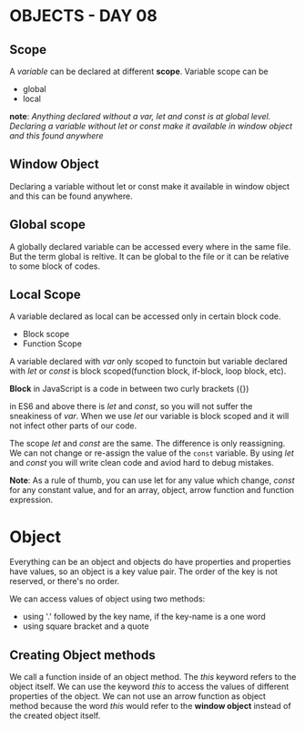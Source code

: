 # OBJECTS - DAY 08

## Scope
A *variable* can be declared at different **scope**. Variable scope can be
+ global
+ local

**note**: *Anything declared without a var, let and const is at global level. Declaring a variable without let or const make it available in window object and this found anywhere*

## Window Object
Declaring a variable without let or const make it available in window object and this can be found anywhere.

## Global scope
A globally declared variable can be accessed every where in the same file. But the term global is reltive. It can be global to the file or it can be relative to some block of codes.

## Local Scope
A variable declared as local can be accessed only in certain block code.
+ Block scope
+ Function Scope

A variable declared with *var* only scoped to functoin but variable declared with *let* or *const* is block scoped(function block, if-block, loop block, etc).

**Block** in JavaScript is a code in between two curly brackets ({})

in ES6 and above there is *let* and *const*, so you will not suffer the sneakiness of *var*. When we use *let* our variable is block scoped and it will not infect other parts of our code.

The scope *let* and *const* are the same. The difference is only reassigning. We can not change or re-assign the value of the <code>const</code> variable. By using *let* and *const* you will write clean code and aviod hard to debug mistakes.

**Note**: As a rule of thumb, you can use let for any value which change, *const* for any constant value, and for an array, object, arrow function and function expression.

# Object
Everything can be an object and objects do have properties and properties have values, so an object is a key value pair. The order of the key is not reserved, or there's no order. 

We can access values of object using two methods:
* using '.' followed by the key name, if the key-name is a one word
* using square bracket and a quote

## Creating Object methods
We call a function inside of an object method. The *this* keyword refers to the object itself. We can use the keyword *this* to access the values of different properties of the object. We can not use an arrow function as object method because the word *this* would refer to the **window object** instead of the created object itself.